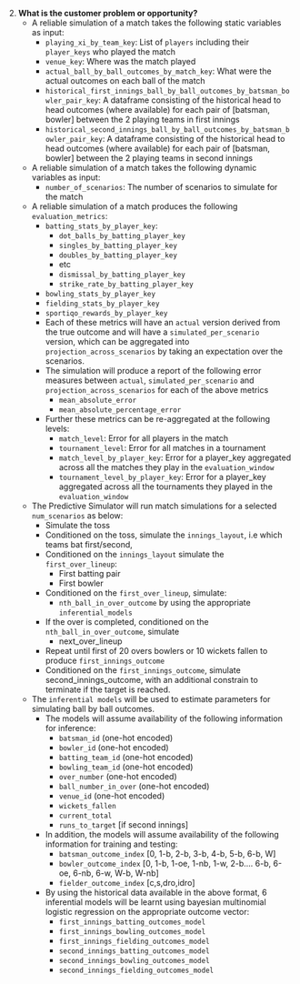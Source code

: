 2. **What is the customer problem or opportunity?** 
    - A reliable simulation of a match takes the following static variables as input:
        - `playing_xi_by_team_key`: List of `players` including their `player_keys` who played the match
        - `venue_key`: Where was the match played
        - `actual_ball_by_ball_outcomes_by_match_key`: What were the actual outcomes on each ball of the match
        - `historical_first_innings_ball_by_ball_outcomes_by_batsman_bowler_pair_key`: A dataframe consisting of the historical
        head to head outcomes (where available) for each pair of [batsman, bowler] between the 2 playing teams in first innings
        - `historical_second_innings_ball_by_ball_outcomes_by_batsman_bowler_pair_key`: A dataframe consisting of the historical
        head to head outcomes (where available) for each pair of [batsman, bowler] between the 2 playing teams in second innings
    - A reliable simulation of a match takes the following dynamic variables as input:
        - `number_of_scenarios`: The number of scenarios to simulate for the match
    - A reliable simulation of a match produces the following `evaluation_metrics`:
        - `batting_stats_by_player_key`:
            - `dot_balls_by_batting_player_key`
            - `singles_by_batting_player_key`
            - `doubles_by_batting_player_key`
            - etc
            - `dismissal_by_batting_player_key`
            - `strike_rate_by_batting_player_key`
        - `bowling_stats_by_player_key`
        - `fielding_stats_by_player_key`
        - `sportiqo_rewards_by_player_key`
        - Each of these metrics will have an `actual` version derived from the true outcome and will have a 
        `simulated_per_scenario` version, which can be aggregated into `projection_across_scenarios` by taking
        an expectation over the scenarios.
        - The simulation will produce a report of the following error measures between `actual`, 
        `simulated_per_scenario` and `projection_across_scenarios` for each of the above metrics
            - `mean_absolute_error`
            - `mean_absolute_percentage_error`
        - Further these metrics can be re-aggregated at the following levels:
            - `match_level`: Error for all players in the match
            - `tournament_level`: Error for all matches in a tournament
            - `match_level_by_player_key`: Error for a player_key aggregated across all the matches they play in
            the `evaluation_window`
            - `tournament_level_by_player_key`: Error for a player_key aggregated across all the tournaments they
            played in the `evaluation_window`
    - The Predictive Simulator will run match simulations for a selected `num_scenarios` as below:
        - Simulate the toss
        - Conditioned on the toss, simulate the `innings_layout`, i.e which teams bat first/second,
        - Conditioned on the `innings_layout` simulate the `first_over_lineup`:
            - First batting pair
            - First bowler
        - Conditioned on the `first_over_lineup`, simulate:
            - `nth_ball_in_over_outcome` by using the appropriate `inferential_models` 
        - If the over is completed, conditioned on the `nth_ball_in_over_outcome`, simulate
            - next_over_lineup
        - Repeat until first of 20 overs bowlers or 10 wickets fallen to produce `first_innings_outcome`
        - Conditioned on the `first_innings_outcome`, simulate second_innings_outcome, with an additional
        constrain to terminate if the target is reached.
    - The `inferential models` will be used to estimate parameters for simulating ball by ball outcomes.
        - The models will assume availability of the following information for inference:
            - `batsman_id` (one-hot encoded)
            - `bowler_id` (one-hot encoded)
            - `batting_team_id` (one-hot encoded)
            - `bowling_team_id` (one-hot encoded)
            - `over_number` (one-hot encoded)
            - `ball_number_in_over` (one-hot encoded)
            - `venue_id` (one-hot encoded)
            - `wickets_fallen`
            - `current_total`
            - `runs_to_target` [if second innings]
        - In addition, the models will assume availability of the following information for training and testing:
            - `batsman_outcome_index` [0, 1-b, 2-b, 3-b, 4-b, 5-b, 6-b, W]
            - `bowler_outcome_index` [0, 1-b, 1-oe, 1-nb, 1-w,  2-b…. 6-b, 6-oe, 6-nb, 6-w, W-b, W-nb]
            - `fielder_outcome_index` [c,s,dro,idro]
        - By using the historical data available in the above format, 6 inferential models will be learnt using bayesian
        multinomial logistic regression on the appropriate outcome vector:
            - `first_innings_batting_outcomes_model`
            - `first_innings_bowling_outcomes_model`
            - `first_innings_fielding_outcomes_model`
            - `second_innings_batting_outcomes_model`
            - `second_innings_bowling_outcomes_model`
            - `second_innings_fielding_outcomes_model`

